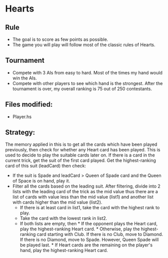 # Hearts
## Rule
* The goal is to score as few points as possible. 
* The game you will play will follow most of the classic rules of Hearts.
## Tournament
* Compete with 3 AIs from easy to hard. Most of the times my hand would win the AIs.
* Compete with other players to see which hand is the strongest. After the tournament is over, my overall ranking is 75 out of 250 contestants.
## Files modified:
* Player.hs
## Strategy:
The memory applied in this is to get all the cards which have been played previously, then check for whether any Heart card has been played. This is used to decide to play the suitable cards later on. If there is a card in the current trick, get the suit of the first card played. Get the highest-ranking card of this suit (leadCard) then check:
* If the suit is Spade and leadCard > Queen of Spade card and the Queen of Space is on hand, play it.
* Filter all the cards based on the leading suit. After filtering, divide into 2 lists with the leading card of the trick as the mid value thus there are a list of cards with value less than the mid value (list1) and another list with cards higher than the mid value (list2). 
     * If there is at least card in list1, take the card with the highest rank to play. 
     * Take the card with the lowest rank in list2. 
     * If both lists are empty, then
	          * If the opponent plays the Heart card, play the highest-ranking Heart card.
            * Otherwise, play the highest-ranking card starting with Club. If there is no Club, move to Diamond. If there is no Diamond, move to Spade. However, Queen Spade will be played last.
            * If Heart cards are the remaining on the player's hand, play the highest-ranking Heart card.
